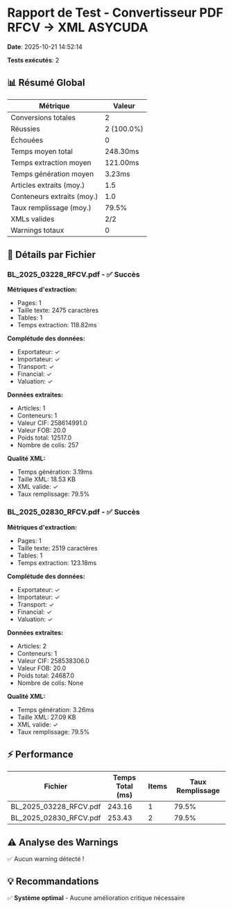 # Rapport de Test - Convertisseur PDF RFCV → XML ASYCUDA

**Date**: 2025-10-21 14:52:14

**Tests exécutés**: 2


## 📊 Résumé Global

| Métrique | Valeur |
|----------|--------|
| Conversions totales | 2 |
| Réussies | 2 (100.0%) |
| Échouées | 0 |
| Temps moyen total | 248.30ms |
| Temps extraction moyen | 121.00ms |
| Temps génération moyen | 3.23ms |
| Articles extraits (moy.) | 1.5 |
| Conteneurs extraits (moy.) | 1.0 |
| Taux remplissage (moy.) | 79.5% |
| XMLs valides | 2/2 |
| Warnings totaux | 0 |


## 📄 Détails par Fichier


### BL_2025_03228_RFCV.pdf - ✅ Succès

**Métriques d'extraction:**
- Pages: 1
- Taille texte: 2475 caractères
- Tables: 1
- Temps extraction: 118.82ms

**Complétude des données:**
- Exportateur: ✓
- Importateur: ✓
- Transport: ✓
- Financial: ✓
- Valuation: ✓

**Données extraites:**
- Articles: 1
- Conteneurs: 1
- Valeur CIF: 258614991.0
- Valeur FOB: 20.0
- Poids total: 12517.0
- Nombre de colis: 257

**Qualité XML:**
- Temps génération: 3.19ms
- Taille XML: 18.53 KB
- XML valide: ✓
- Taux remplissage: 79.5%


### BL_2025_02830_RFCV.pdf - ✅ Succès

**Métriques d'extraction:**
- Pages: 1
- Taille texte: 2519 caractères
- Tables: 1
- Temps extraction: 123.18ms

**Complétude des données:**
- Exportateur: ✓
- Importateur: ✓
- Transport: ✓
- Financial: ✓
- Valuation: ✓

**Données extraites:**
- Articles: 2
- Conteneurs: 1
- Valeur CIF: 258538306.0
- Valeur FOB: 20.0
- Poids total: 24687.0
- Nombre de colis: None

**Qualité XML:**
- Temps génération: 3.26ms
- Taille XML: 27.09 KB
- XML valide: ✓
- Taux remplissage: 79.5%


## ⚡ Performance

| Fichier | Temps Total (ms) | Items | Taux Remplissage |
|---------|------------------|-------|------------------|
| BL_2025_03228_RFCV.pdf | 243.16 | 1 | 79.5% |
| BL_2025_02830_RFCV.pdf | 253.43 | 2 | 79.5% |

## ⚠️ Analyse des Warnings

✅ Aucun warning détecté !


## 💡 Recommandations

✅ **Système optimal** - Aucune amélioration critique nécessaire
